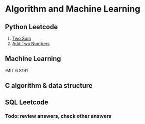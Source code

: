 # Algorithm and Machine Learning

## Python Leetcode 
1. [Two Sum](https://github.com/benroo123/aNd/blob/main/pythonLeetcode/twoSum.py)
2. [Add Two Numbers](https://github.com/benroo123/aNd/blob/main/pythonLeetcode/addTwoNum.py)
## Machine Learning
·MIT 6.S191
## C algorithm & data structure 
## SQL Leetcode

<h3>Todo: review answers, check other answers</h3>
